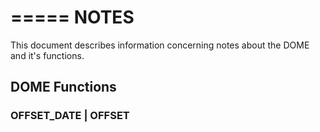 =====
NOTES
=====

This document describes information concerning notes about the DOME and it's functions.

## DOME Functions

### OFFSET_DATE | OFFSET
